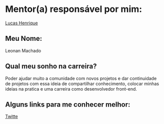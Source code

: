 # Mentor(a) responsável por mim:

[Lucas Henrique](/mentores/perfis/lucas_henrique.md)

## Meu Nome:

Leonan Machado

## Qual meu sonho na carreira?

Poder ajudar muito a comunidade com novos projetos e dar continuidade de projetos com essa ideia de compartilhar conhecimento, colocar minhas ideias na pratica e uma carreira como desenvolvedor front-end.


## Alguns links para me conhecer melhor:


[Twitte](https://twitter.com/leonantvrs)
